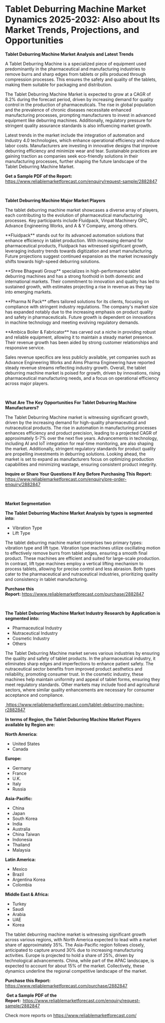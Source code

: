 <p><h1>Tablet Deburring Machine Market Dynamics 2025-2032: Also about Its Market Trends, Projections, and Opportunities</h1></p><p><strong>Tablet Deburring Machine Market Analysis and Latest Trends</strong></p>
<p><p>A Tablet Deburring Machine is a specialized piece of equipment used predominantly in the pharmaceutical and manufacturing industries to remove burrs and sharp edges from tablets or pills produced through compression processes. This ensures the safety and quality of the tablets, making them suitable for packaging and distribution.</p><p>The Tablet Deburring Machine Market is expected to grow at a CAGR of 8.2% during the forecast period, driven by increasing demand for quality control in the production of pharmaceuticals. The rise in global population and the prevalence of chronic diseases necessitate enhanced manufacturing processes, prompting manufacturers to invest in advanced equipment like deburring machines. Additionally, regulatory pressure for stringent quality assurance standards is also influencing market growth.</p><p>Latest trends in the market include the integration of automation and Industry 4.0 technologies, which enhance operational efficiency and reduce labor costs. Manufacturers are investing in innovative designs that improve deburring efficiency and minimize wear and tear. Sustainable practices are gaining traction as companies seek eco-friendly solutions in their manufacturing processes, further shaping the future landscape of the Tablet Deburring Machine Market.</p></p>
<p><strong>Get a Sample PDF of the Report:&nbsp;</strong> <a href="https://www.reliablemarketforecast.com/enquiry/request-sample/2882847?utm_campaign=3386&utm_medium=2&utm_source=Github&utm_content=ia&utm_term=13032025&utm_id=tablet-deburring-machine">https://www.reliablemarketforecast.com/enquiry/request-sample/2882847</a></p>
<p>&nbsp;</p>
<p><strong>Tablet Deburring Machine Major Market Players</strong></p>
<p><p>The tablet deburring machine market showcases a diverse array of players, each contributing to the evolution of pharmaceutical manufacturing processes. Key participants include Fluidpack, Vinpat Machinery OPC, Advance Engineering Works, and A & Y Company, among others.</p><p>**Fluidpack** stands out for its advanced automation solutions that enhance efficiency in tablet production. With increasing demand for pharmaceutical products, Fluidpack has witnessed significant growth, leveraging industry trends towards digitization and smart manufacturing. Future projections suggest continued expansion as the market increasingly shifts towards high-speed deburring solutions.</p><p>**Shree Bhagwati Group** specializes in high-performance tablet deburring machines and has a strong foothold in both domestic and international markets. Their commitment to innovation and quality has led to sustained growth, with estimates projecting a rise in revenue as they tap into emerging markets.</p><p>**Pharma N Pack** offers tailored solutions for its clients, focusing on compliance with stringent industry regulations. The company's market size has expanded notably due to the increasing emphasis on product quality and safety in pharmaceuticals. Future growth is dependent on innovations in machine technology and meeting evolving regulatory demands.</p><p>**Ambica Boiler & Fabricator** has carved out a niche in providing robust and reliable equipment, allowing it to maintain a steady market presence. Their revenue growth has been aided by strong customer relationships and responsive service.</p><p>Sales revenue specifics are less publicly available, yet companies such as Advance Engineering Works and Aims Pharma Engineering have reported steady revenue streams reflecting industry growth. Overall, the tablet deburring machine market is poised for growth, driven by innovations, rising pharmaceutical manufacturing needs, and a focus on operational efficiency across major players.</p></p>
<p>&nbsp;</p>
<p><strong>What Are The Key Opportunities For Tablet Deburring Machine Manufacturers?</strong></p>
<p><p>The Tablet Deburring Machine market is witnessing significant growth, driven by the increasing demand for high-quality pharmaceutical and nutraceutical products. The rise in automation in manufacturing processes enhances efficiency and product precision, leading to a projected CAGR of approximately 5-7% over the next five years. Advancements in technology, including AI and IoT integration for real-time monitoring, are also shaping the market. Additionally, stringent regulatory standards for product quality are propelling investments in deburring solutions. Looking ahead, the market is set to expand as manufacturers focus on optimizing production capabilities and minimizing wastage, ensuring consistent product integrity.</p></p>
<p><strong>Inquire or Share Your Questions If Any Before Purchasing This Report:</strong> <a href="https://www.reliablemarketforecast.com/enquiry/pre-order-enquiry/2882847?utm_campaign=3386&utm_medium=2&utm_source=Github&utm_content=ia&utm_term=13032025&utm_id=tablet-deburring-machine">https://www.reliablemarketforecast.com/enquiry/pre-order-enquiry/2882847</a></p>
<p>&nbsp;</p>
<p><strong>Market Segmentation</strong></p>
<p><strong>The Tablet Deburring Machine Market Analysis by types is segmented into:</strong></p>
<p><ul><li>Vibration Type</li><li>Lift Type</li></ul></p>
<p><p>The tablet deburring machine market comprises two primary types: vibration type and lift type. Vibration type machines utilize oscillating motion to effectively remove burrs from tablet edges, ensuring a smooth final product. These machines are efficient and suited for large-scale production. In contrast, lift type machines employ a vertical lifting mechanism to process tablets, allowing for precise control and less abrasion. Both types cater to the pharmaceutical and nutraceutical industries, prioritizing quality and consistency in tablet manufacturing.</p></p>
<p><strong>Purchase this Report:&nbsp;</strong><a href="https://www.reliablemarketforecast.com/purchase/2882847?utm_campaign=3386&utm_medium=2&utm_source=Github&utm_content=ia&utm_term=13032025&utm_id=tablet-deburring-machine">https://www.reliablemarketforecast.com/purchase/2882847</a></p>
<p>&nbsp;</p>
<p><strong>The Tablet Deburring Machine Market Industry Research by Application is segmented into:</strong></p>
<p><ul><li>Pharmaceutical Industry</li><li>Nutraceutical Industry</li><li>Cosmetic Industry</li><li>Others</li></ul></p>
<p><p>The Tablet Deburring Machine market serves various industries by ensuring the quality and safety of tablet products. In the pharmaceutical industry, it eliminates sharp edges and imperfections to enhance patient safety. The nutraceutical sector benefits from improved product aesthetics and reliability, promoting consumer trust. In the cosmetic industry, these machines help maintain uniformity and appeal of tablet forms, ensuring they meet regulatory standards. Other markets may include food and agricultural sectors, where similar quality enhancements are necessary for consumer acceptance and compliance.</p></p>
<p><a href="https://www.reliablemarketforecast.com/tablet-deburring-machine-r2882847?utm_campaign=3386&utm_medium=2&utm_source=Github&utm_content=ia&utm_term=13032025&utm_id=tablet-deburring-machine">&nbsp;https://www.reliablemarketforecast.com/tablet-deburring-machine-r2882847</a></p>
<p><strong>In terms of Region, the Tablet Deburring Machine Market Players available by Region are:</strong></p>
<p>
    <p> <strong> North America: </strong>
        <ul>
            <li>United States</li>
            <li>Canada</li>
        </ul>
        </p> 
    <p> <strong> Europe: </strong>
        <ul>
            <li>Germany</li>
            <li>France</li>
            <li>U.K.</li>
            <li>Italy</li>
            <li>Russia</li>
        </ul>
        </p> 
    <p> <strong> Asia-Pacific: </strong>
        <ul>
            <li>China</li>
            <li>Japan</li>
            <li>South Korea</li>
            <li>India</li>
            <li>Australia</li>
            <li>China Taiwan</li>
            <li>Indonesia</li>
            <li>Thailand</li>
            <li>Malaysia</li>
        </ul>
        </p> 
    <p> <strong> Latin America: </strong>
        <ul>
            <li>Mexico</li>
            <li>Brazil</li>
            <li>Argentina Korea</li>
            <li>Colombia</li>
        </ul>
        </p> 
    <p> <strong> Middle East & Africa: </strong>
        <ul>
            <li>Turkey</li>
            <li>Saudi</li>
            <li>Arabia</li>
            <li>UAE</li>
            <li>Korea</li>
        </ul>
    </p>
    </p>
<p><p>The tablet deburring machine market is witnessing significant growth across various regions, with North America expected to lead with a market share of approximately 35%. The Asia-Pacific region follows closely, anticipated to capture around 30% due to increasing manufacturing activities. Europe is projected to hold a share of 25%, driven by technological advancements. China, while part of the APAC landscape, is expected to account for about 15% of the market. Collectively, these dynamics underline the regional competitive landscape of the market.</p></p>
<p><strong>Purchase this Report: </strong><a href="https://www.reliablemarketforecast.com/purchase/2882847?utm_campaign=3386&utm_medium=2&utm_source=Github&utm_content=ia&utm_term=13032025&utm_id=tablet-deburring-machine">https://www.reliablemarketforecast.com/purchase/2882847</a></p>
<p>&nbsp;<strong>Get a Sample PDF of the Report:&nbsp;&nbsp;</strong><a href="https://www.reliablemarketforecast.com/enquiry/request-sample/2882847?utm_campaign=3386&utm_medium=2&utm_source=Github&utm_content=ia&utm_term=13032025&utm_id=tablet-deburring-machine">https://www.reliablemarketforecast.com/enquiry/request-sample/2882847</a></p>
<p><strong></strong></p>
<p>Check more reports on <a href="https://www.reliablemarketforecast.com/?utm_campaign=3386&utm_medium=2&utm_source=Github&utm_content=ia&utm_term=13032025&utm_id=tablet-deburring-machine">https://www.reliablemarketforecast.com/</a></p>